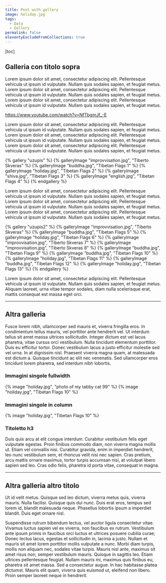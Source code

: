 ```yaml
---
title: Post with gallery
image: holiday.jpg
tags:
  - Data
  - Gallery
permalink: false
eleventyExcludeFromCollections: true
---
```


[toc]

## Galleria con titolo sopra

Lorem ipsum dolor sit amet, consectetur adipiscing elit. Pellentesque vehicula ut ipsum id vulputate. Nullam quis sodales sapien, et feugiat metus. 
Lorem ipsum dolor sit amet, consectetur adipiscing elit. Pellentesque vehicula ut ipsum id vulputate. Nullam quis sodales sapien, et feugiat metus. 
Lorem ipsum dolor sit amet, consectetur adipiscing elit. Pellentesque vehicula ut ipsum id vulputate. Nullam quis sodales sapien, et feugiat metus.

https://www.youtube.com/watch?v=NfTbgmJf_-E

Lorem ipsum dolor sit amet, consectetur adipiscing elit. Pellentesque vehicula ut ipsum id vulputate. Nullam quis sodales sapien, et feugiat metus. 
Lorem ipsum dolor sit amet, consectetur adipiscing elit. Pellentesque vehicula ut ipsum id vulputate. Nullam quis sodales sapien, et feugiat metus. 
Lorem ipsum dolor sit amet, consectetur adipiscing elit. Pellentesque vehicula ut ipsum id vulputate. Nullam quis sodales sapien, et feugiat metus.

{% gallery "uzupis" %}
{% galleryImage "improvvisation.jpg", "Tiberto Skveras" %}
{% galleryImage "buddha.jpg", "Tibetan Flags 1" %}
{% galleryImage "holiday.jpg", "Tibetan Flags 2" %}
{% galleryImage "shiva.jpg", "Tibetan Flags 3" %}
{% galleryImage "english.jpg", "Tibetan Flags 4" %}
{% endgallery %}

Lorem ipsum dolor sit amet, consectetur adipiscing elit. Pellentesque vehicula ut ipsum id vulputate. Nullam quis sodales sapien, et feugiat metus. 
Lorem ipsum dolor sit amet, consectetur adipiscing elit. Pellentesque vehicula ut ipsum id vulputate. Nullam quis sodales sapien, et feugiat metus. 
Lorem ipsum dolor sit amet, consectetur adipiscing elit. Pellentesque vehicula ut ipsum id vulputate. Nullam quis sodales sapien, et feugiat metus. 

{% gallery "uzupis2" %}
{% galleryImage "improvvisation.jpg", "Tiberto Skveras" %}
{% galleryImage "buddha.jpg", "Tibetan Flags 5" %}
{% galleryImage "holiday.jpg", "Tibetan Flags 6" %}
{% galleryImage "improvvisation.jpg", "Tiberto Skveras 7" %}
{% galleryImage "improvvisation.jpg", "Tiberto Skveras 8" %}
{% galleryImage "buddha.jpg", "Tibetan Flags 9" %}
{% galleryImage "buddha.jpg", "Tibetan Flags 10" %}
{% galleryImage "holiday.jpg", "Tibetan Flags 11" %}
{% galleryImage "buddha.jpg", "Tibetan Flags 12" %}
{% galleryImage "holiday.jpg", "Tibetan Flags 13" %}
{% endgallery %}

Lorem ipsum dolor sit amet, consectetur adipiscing elit. Pellentesque vehicula ut ipsum id vulputate. Nullam quis sodales sapien, et feugiat metus. Aliquam laoreet, urna vitae tempor sodales, diam nulla scelerisque erat, mattis consequat est massa eget orci. 

-----

## Altra galleria

Fusce lorem nibh, ullamcorper sed mauris et, viverra fringilla eros. In condimentum tellus mauris, vel porttitor ante hendrerit vel. Ut interdum tellus sit amet massa ultrices sollicitudin. Integer dictum est vel lacus pharetra, vitae cursus orci vestibulum. Nulla tincidunt elementum porttitor. Duis eu efficitur tortor. Donec vestibulum lacus a justo efficitur molestie sed vel urna. In at dignissim nisl. Praesent viverra magna quam, at malesuada est dictum a. Quisque tincidunt ac elit nec venenatis. Sed ullamcorper eros tincidunt lorem pharetra, sed interdum nibh lobortis.

### Immagini singole fullwidth

<div class="full img">
{% image "holiday.jpg", "photo of my tabby cat 99" %}
{% image "holiday.jpg", "Tibetan Flags 10" %}
</div>

### Immagini singole in column
{% image "holiday.jpg", "Tibetan Flags 10" %}

### Titoletto h3

Duis quis arcu at elit congue interdum. Curabitur vestibulum felis eget vulputate egestas. Proin finibus commodo diam, non viverra magna mollis ut. Etiam vel convallis nisi. Curabitur gravida, enim in imperdiet hendrerit, leo nunc vestibulum sem, et rhoncus velit nisi nec sapien. Cras pretium, arcu mattis ornare maximus, tortor turpis accumsan nisi, at volutpat libero sapien sed leo. Cras odio felis, pharetra id porta vitae, consequat in magna. 

----- 

## Altra galleria altro titolo

Ut id velit metus. Quisque sed leo dictum, viverra metus quis, viverra mauris. Nulla facilisi. Quisque quis dui nunc. Duis erat eros, tempus sed lorem id, blandit malesuada neque. Phasellus lobortis ipsum a imperdiet blandit. Duis eget ornare nisl.

Suspendisse rutrum bibendum lectus, vel auctor ligula consectetur vitae. Vivamus luctus sapien vel ex viverra, non faucibus ex rutrum. Vestibulum ante ipsum primis in faucibus orci luctus et ultrices posuere cubilia curae; Donec lectus lacus, egestas et sollicitudin in, lacinia a justo. Nullam et mauris sit amet lorem porttitor mollis vulputate a nunc. Morbi diam turpis, mollis non aliquam nec, sodales vitae turpis. Mauris nisl ante, maximus sit amet risus non, semper vestibulum mauris. Quisque in sagittis leo. Etiam ultrices pellentesque feugiat. Nullam mauris mi, maximus quis finibus eu, pharetra sit amet massa. Sed a consectetur augue. In hac habitasse platea dictumst. Mauris elit quam, viverra quis euismod ut, eleifend non libero. Proin semper laoreet neque in hendrerit.